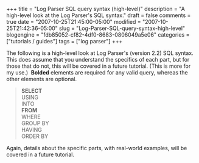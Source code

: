 +++
title = "Log Parser SQL query syntax (high-level)"
description = "A high-level look at the Log Parser's SQL syntax."
draft = false
comments = true
date = "2007-10-25T21:45:00-05:00"
modified = "2007-10-25T21:42:36-05:00"
slug = "Log-Parser-SQL-query-syntax-high-level"
blogengine = "fdb85052-cf82-4df0-8683-0806049a5e06"
categories = ["tutorials / guides"]
tags = ["log parser"]
+++

<p>
The following is a high-level look at Log Parser&#39;s (version 2.2) SQL syntax. This does assume that you understand the specifics of each part, but for those that do not, this will be covered in a future tutorial. (This is more for my use.)&nbsp; <strong>Bolded</strong> elements are required for any valid query, whereas the other elements are optional. 
</p>
<blockquote>
	<p>
	<strong>SELECT</strong><br />
	USING<br />
	INTO<br />
	<strong>FROM</strong><br />
	WHERE<br />
	GROUP BY<br />
	HAVING<br />
	ORDER BY 
	</p>
</blockquote>
<p>
Again, details about the specific parts, with&nbsp;real-world examples,&nbsp;will be covered in a future tutorial. 
</p>

